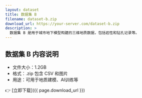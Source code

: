 ```yaml
---
layout: dataset
title: 数据集 B
filename: dataset-b.zip
download_url: https://your-server.com/dataset-b.zip
description: >
  数据集 B 是用于城市地下模型构建的三维地质数据，包括岩性和钻孔记录等。
---
```


## 数据集 B 内容说明

- 文件大小：1.2GB
- 格式：.zip 包含 CSV 和图片
- 用途：可用于地质建模、AI训练等

👉 [立即下载]({{ page.download_url }})
